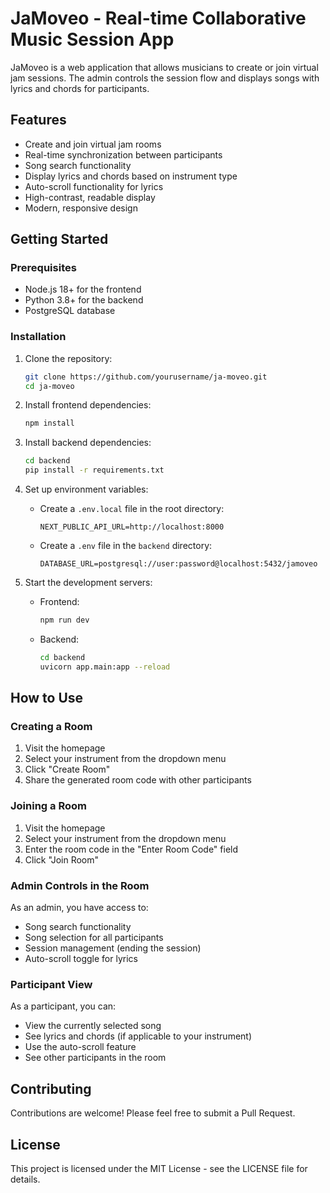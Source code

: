 # JaMoveo - Real-time Collaborative Music Session App

JaMoveo is a web application that allows musicians to create or join virtual jam sessions. The admin controls the session flow and displays songs with lyrics and chords for participants.

## Features

- Create and join virtual jam rooms
- Real-time synchronization between participants
- Song search functionality
- Display lyrics and chords based on instrument type
- Auto-scroll functionality for lyrics
- High-contrast, readable display
- Modern, responsive design

## Getting Started

### Prerequisites

- Node.js 18+ for the frontend
- Python 3.8+ for the backend
- PostgreSQL database

### Installation

1. Clone the repository:
   ```bash
   git clone https://github.com/yourusername/ja-moveo.git
   cd ja-moveo
   ```

2. Install frontend dependencies:
   ```bash
   npm install
   ```

3. Install backend dependencies:
   ```bash
   cd backend
   pip install -r requirements.txt
   ```

4. Set up environment variables:
   - Create a `.env.local` file in the root directory:
     ```
     NEXT_PUBLIC_API_URL=http://localhost:8000
     ```
   - Create a `.env` file in the `backend` directory:
     ```
     DATABASE_URL=postgresql://user:password@localhost:5432/jamoveo
     ```

5. Start the development servers:
   - Frontend:
     ```bash
     npm run dev
     ```
   - Backend:
     ```bash
     cd backend
     uvicorn app.main:app --reload
     ```

## How to Use

### Creating a Room

1. Visit the homepage
2. Select your instrument from the dropdown menu
3. Click "Create Room"
4. Share the generated room code with other participants

### Joining a Room

1. Visit the homepage
2. Select your instrument from the dropdown menu
3. Enter the room code in the "Enter Room Code" field
4. Click "Join Room"

### Admin Controls in the Room

As an admin, you have access to:
- Song search functionality
- Song selection for all participants
- Session management (ending the session)
- Auto-scroll toggle for lyrics

### Participant View

As a participant, you can:
- View the currently selected song
- See lyrics and chords (if applicable to your instrument)
- Use the auto-scroll feature
- See other participants in the room

## Contributing

Contributions are welcome! Please feel free to submit a Pull Request.

## License

This project is licensed under the MIT License - see the LICENSE file for details.
